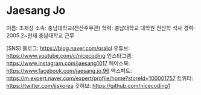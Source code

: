 # Jaesang Jo

이름: 조재상
소속: 충남대학교(전산주무관)
학력: 충남대학교 대학원 전산학 석사
경력: 2005.2~현재 충남대학교 근무

[SNS]
블로그: https://blog.naver.com/oralol
유튜브: https://www.youtube.com/c/nicecoding
인스타그램: https://www.instagram.com/jaesang1017
페이스북: https://www.facebook.com/jaesang.jo.96
엑스퍼트: https://m.expert.naver.com/expert/profile/home?storeId=100001757
트위터: https://twitter.com/jjskorea
깃허브: https://github.com/nicecoding1
